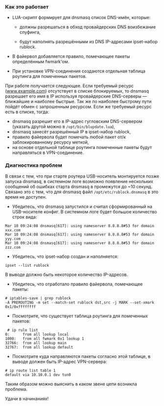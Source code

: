 ### Как это работает
* LUA-скрипт формирует для dnsmasq список DNS-имён, которые:

  * должны разрешаться в обход провайдерских DNS воизбежание спуфинга,

  * будут наполнять разрешёнными из DNS IP-адресами ipset-набор rublock.

* В файервол добавляется правило, помечающее пакеты определённым fwmark'ом.

* При установке VPN-соединения создаются отдельная таблица роутинга для помеченных пакетов.

При работе получается следующее.
Если требуемый ресурс (www.example.com) отсутствует в списке блокируемых, то dnsmasq разрешает его имя в IP используя провайдерские DNS-серверы — ближайшие и наиболее быстрые. Так же по наиболее быстрому пути пойдёт обмен с запрошенным ресурсом.
Если же требуемый ресурс есть в списке, тогда:
* dnsmasq разрешит его в IP-адрес гугловским DNS-сервером (указать другой можно в `/opt/bin/blupdate.lua`),
* dnsmasq занесёт разрешённый IP в ipset-набор rublock,
* правило файервола будет помечать любой пакет от/к заблокированному ресурсу меткой,
* на основе отдельной таблице роутинга помеченные пакеты будут направляться в VPN-соединение. 

### Диагностика проблем

В связи с тем, что при старте роутера USB-носитель монтируется позже запуска dnsmasq, в системном логе возможно появление нескольких сообщений об ошибках старта dnsmasq в промежутся до ~10 секунд. Связано это с тем, что для dnsmasq файл `/opt/etc/rublock.dnsmasq` в это время не доступен.

* Убедитесь, что dnsmasq запустился и считал сформированный на USB-носителе конфиг. В системном логе будет большое количество строк вида:
```
Mar 10 09:24:08 dnsmasq[617]: using nameserver 8.8.8.8#53 for domain xxx.com
Mar 10 09:24:08 dnsmasq[617]: using nameserver 8.8.8.8#53 for domain yyy.com
Mar 10 09:24:08 dnsmasq[617]: using nameserver 8.8.8.8#53 for domain zzz.com
```
* Убедитесь, что ipset-набор создан и наполняется:
```
ipset --list rublock
```
В выводе должно быть некоторое количество IP-адресов.
* Убедитесь, что отработало правило файервола, помечающее пакеты:
```
# iptables-save | grep rublock
-A PREROUTING -m set --match-set rublock dst,src -j MARK --set-xmark 0x1/0xffffffff
```
* Посмотрите, что существует таблица роутинга для помеченных пакетов:
```
 # ip rule list
0:      from all lookup local
1000:   from all fwmark 0x1 lookup 1
32766:  from all lookup main
32767:  from all lookup default
```
* Посмотрите куда направляются пакеты согласно этой таблице, в выводе должен быть IP-адрес VPN-сервера:
```
# ip route list table 1
default via 10.10.0.1 dev tun0
```

Таким образом можно выяснить в каком звене цепи возникла проблема.

Удачи в начинаниях!